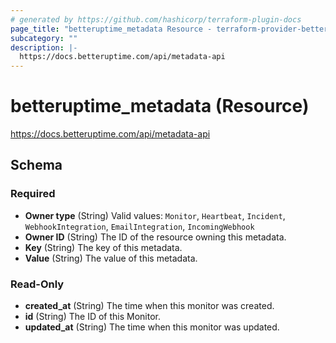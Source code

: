 ```yaml
---
# generated by https://github.com/hashicorp/terraform-plugin-docs
page_title: "betteruptime_metadata Resource - terraform-provider-better-uptime"
subcategory: ""
description: |-
  https://docs.betteruptime.com/api/metadata-api
---
```


# betteruptime_metadata (Resource)

https://docs.betteruptime.com/api/metadata-api



<!-- schema generated by tfplugindocs -->
## Schema

### Required

- **Owner type** (String) Valid values: `Monitor`, `Heartbeat`, `Incident`, `WebhookIntegration`, `EmailIntegration`, `IncomingWebhook`
- **Owner ID** (String) The ID of the resource owning this metadata.
- **Key** (String) The key of this metadata.
- **Value** (String) The value of this metadata.

### Read-Only

- **created_at** (String) The time when this monitor was created.
- **id** (String) The ID of this Monitor.
- **updated_at** (String) The time when this monitor was updated.


